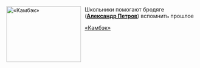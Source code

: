 <!--2025-10-04 11:00:39-->
<div class="yb">
  <div class="rss kino_kino"><a href="https://www.kino-teatr.ru/video/54244/" title="«Камбэк»"><img src="https://www.kino-teatr.ru/video/4/4/54244/poster.jpg" width="196" height="147" align="left" hspace="5" style="margin: 0px 10px 0px 5px" alt="«Камбэк»"/></a>Школьники помогают бродяге (<a href=https://www.kino-teatr.ru/kino/acter/m/ros/285169/bio/ target=_blank><strong>Александр Петров</strong></a>) вспомнить прошлое <p class="titl"><a href="https://www.kino-teatr.ru/video/54244/">«Камбэк»</a></p></div>
</div>
